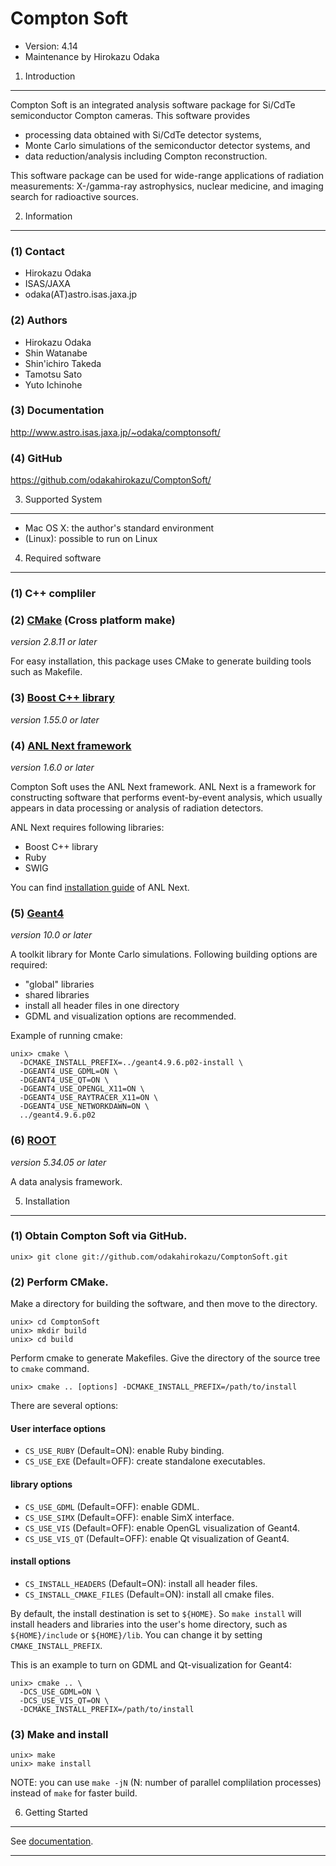Compton Soft
================================================================

- Version: 4.14
- Maintenance by Hirokazu Odaka


 1. Introduction
----------------------------------------------------------------

Compton Soft is an integrated analysis software package for Si/CdTe
semiconductor Compton cameras. This software provides

- processing data obtained with Si/CdTe detector systems,
- Monte Carlo simulations of the semiconductor detector systems, and
- data reduction/analysis including Compton reconstruction.

This software package can be used for wide-range applications of radiation
measurements: X-/gamma-ray astrophysics, nuclear medicine, and imaging search
for radioactive sources.


 2. Information
----------------------------------------------------------------

### (1) Contact

- Hirokazu Odaka 
- ISAS/JAXA
- odaka(AT)astro.isas.jaxa.jp

### (2) Authors

- Hirokazu Odaka
- Shin Watanabe
- Shin'ichiro Takeda
- Tamotsu Sato
- Yuto Ichinohe

### (3) Documentation

<http://www.astro.isas.jaxa.jp/~odaka/comptonsoft/>

### (4) GitHub

<https://github.com/odakahirokazu/ComptonSoft/>


 3. Supported System
----------------------------------------------------------------

- Mac OS X: the author's standard environment
- (Linux): possible to run on Linux


 4. Required software
----------------------------------------------------------------

### (1) C++ compliler

### (2) [CMake](http://www.cmake.org/) (Cross platform make)
*version 2.8.11 or later*

For easy installation, this package uses CMake to generate building tools such
as Makefile.

### (3) [Boost C++ library](http://www.boost.org/)
*version 1.55.0 or later*

### (4) [ANL Next framework](http://www.astro.isas.jaxa.jp/~odaka/anlnext/)
*version 1.6.0 or later*

Compton Soft uses the ANL Next framework. ANL Next is a framework for
constructing software that performs event-by-event analysis, which usually
appears in data processing or analysis of radiation detectors.

ANL Next requires following libraries:

- Boost C++ library
- Ruby
- SWIG

You can find
[installation guide](https://github.com/odakahirokazu/ANLNext#readme)
of ANL Next.

### (5) [Geant4](http://geant4.cern.ch/)
*version 10.0 or later*

A toolkit library for Monte Carlo simulations.
Following building options are required:

- "global" libraries
- shared libraries
- install all header files in one directory
- GDML and visualization options are recommended.

Example of running cmake:

    unix> cmake \
      -DCMAKE_INSTALL_PREFIX=../geant4.9.6.p02-install \
      -DGEANT4_USE_GDML=ON \
      -DGEANT4_USE_QT=ON \
      -DGEANT4_USE_OPENGL_X11=ON \
      -DGEANT4_USE_RAYTRACER_X11=ON \
      -DGEANT4_USE_NETWORKDAWN=ON \
      ../geant4.9.6.p02

### (6) [ROOT](http://root.cern.ch/)
*version 5.34.05 or later*

A data analysis framework.


 5. Installation
----------------------------------------------------------------

### (1) Obtain Compton Soft via GitHub.

    unix> git clone git://github.com/odakahirokazu/ComptonSoft.git

### (2) Perform CMake.

Make a directory for building the software, and then move to the directory.

    unix> cd ComptonSoft
    unix> mkdir build
    unix> cd build

Perform cmake to generate Makefiles. Give the directory of the source tree to
`cmake` command.

    unix> cmake .. [options] -DCMAKE_INSTALL_PREFIX=/path/to/install

There are several options:

#### User interface options
- `CS_USE_RUBY`    (Default=ON):  enable Ruby binding.
- `CS_USE_EXE`     (Default=OFF): create standalone executables.

#### library options
- `CS_USE_GDML`    (Default=OFF): enable GDML.
- `CS_USE_SIMX`    (Default=OFF): enable SimX interface.
- `CS_USE_VIS`     (Default=OFF): enable OpenGL visualization of Geant4.
- `CS_USE_VIS_QT` (Default=OFF): enable Qt visualization of Geant4.

#### install options
- `CS_INSTALL_HEADERS` (Default=ON): install all header files.
- `CS_INSTALL_CMAKE_FILES` (Default=ON): install all cmake files.

By default, the install destination is set to `${HOME}`. So `make install` will
install headers and libraries into the user's home directory, such as
`${HOME}/include` or `${HOME}/lib`. You can change it by setting
`CMAKE_INSTALL_PREFIX`.

This is an example to turn on GDML and Qt-visualization for Geant4:

    unix> cmake .. \
      -DCS_USE_GDML=ON \
      -DCS_USE_VIS_QT=ON \
      -DCMAKE_INSTALL_PREFIX=/path/to/install

### (3) Make and install

    unix> make
    unix> make install

NOTE: you can use `make -jN` (N: number of parallel complilation processes)
instead of `make` for faster build.

 6. Getting Started
----------------------------------------------------------------

See [documentation](http://www.astro.isas.jaxa.jp/~odaka/comptonsoft/).

****************************************************************

